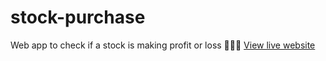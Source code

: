 # stock-purchase
Web app to check if a stock is making profit or loss 💸💲🤑
<a href="https://the-stock-purchase.netlify.app/">View live website</a>
